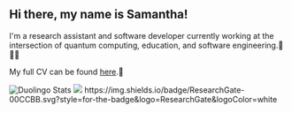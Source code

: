 ## Hi there, my name is Samantha!

I'm a research assistant and software developer currently working at the intersection of quantum computing, education, and software engineering.🧮👩‍💻

My full CV can be found [here](https://samantha-norrie.github.io/).📜


<img src="https://duolingo-stats-card.vercel.app/api?username=SamanthaWholeSam&theme=github-dark&sort=xp" alt="Duolingo Stats"/>
<img src="https://img.shields.io/badge/ResearchGate-00CCBB.svg?style=for-the-badge&logo=ResearchGate&logoColor=white" onclick="https://www.researchgate.net/profile/Samantha-Norrie"/>
https://img.shields.io/badge/ResearchGate-00CCBB.svg?style=for-the-badge&logo=ResearchGate&logoColor=white
